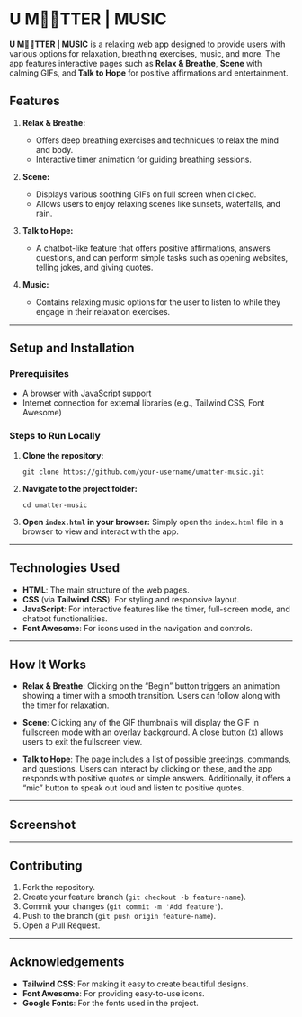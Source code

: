 # U M🧘🏼TTER | MUSIC

**U M🧘🏼TTER | MUSIC** is a relaxing web app designed to provide users with various options for relaxation, breathing exercises, music, and more. The app features interactive pages such as **Relax & Breathe**, **Scene** with calming GIFs, and **Talk to Hope** for positive affirmations and entertainment.

## Features

1. **Relax & Breathe:**

   - Offers deep breathing exercises and techniques to relax the mind and body.
   - Interactive timer animation for guiding breathing sessions.

2. **Scene:**

   - Displays various soothing GIFs on full screen when clicked.
   - Allows users to enjoy relaxing scenes like sunsets, waterfalls, and rain.

3. **Talk to Hope:**

   - A chatbot-like feature that offers positive affirmations, answers questions, and can perform simple tasks such as opening websites, telling jokes, and giving quotes.

4. **Music:**
   - Contains relaxing music options for the user to listen to while they engage in their relaxation exercises.

---

## Setup and Installation

### Prerequisites

- A browser with JavaScript support
- Internet connection for external libraries (e.g., Tailwind CSS, Font Awesome)

### Steps to Run Locally

1. **Clone the repository:**
   ```
   git clone https://github.com/your-username/umatter-music.git
   ```
2. **Navigate to the project folder:**

   ```
   cd umatter-music
   ```

3. **Open `index.html` in your browser:**
   Simply open the `index.html` file in a browser to view and interact with the app.

---

## Technologies Used

- **HTML**: The main structure of the web pages.
- **CSS** (via **Tailwind CSS**): For styling and responsive layout.
- **JavaScript**: For interactive features like the timer, full-screen mode, and chatbot functionalities.
- **Font Awesome**: For icons used in the navigation and controls.

---

## How It Works

- **Relax & Breathe**: Clicking on the “Begin” button triggers an animation showing a timer with a smooth transition. Users can follow along with the timer for relaxation.
- **Scene**: Clicking any of the GIF thumbnails will display the GIF in fullscreen mode with an overlay background. A close button (`X`) allows users to exit the fullscreen view.

- **Talk to Hope**: The page includes a list of possible greetings, commands, and questions. Users can interact by clicking on these, and the app responds with positive quotes or simple answers. Additionally, it offers a “mic” button to speak out loud and listen to positive quotes.

---

## Screenshot

---

## Contributing

1. Fork the repository.
2. Create your feature branch (`git checkout -b feature-name`).
3. Commit your changes (`git commit -m 'Add feature'`).
4. Push to the branch (`git push origin feature-name`).
5. Open a Pull Request.

---

## Acknowledgements

- **Tailwind CSS**: For making it easy to create beautiful designs.
- **Font Awesome**: For providing easy-to-use icons.
- **Google Fonts**: For the fonts used in the project.
